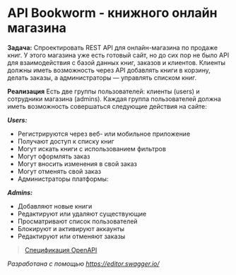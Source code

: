 <h1>API Bookworm - книжного онлайн магазина</h1>

**Задача:**
Спроектировать REST API для онлайн-магазина по продаже книг. У этого магазина уже есть готовый сайт, но до сих пор не было API для взаимодействия с базой данных книг, заказов и клиентов. Клиенты должны иметь возможность через API добавлять книги в корзину, делать заказы, а администраторы — управлять списком книг.

**Реализация**
Есть две группы пользователей: клиенты (users) и сотрудники магазина (admins).
Каждая группа пользователей должна иметь возможность совершаться следующие действия на сайте:

***Users:***
- Регистрируются через веб- или мобильное приложение
- Получают доступ к списку книг
- Могут искать книги с использованием фильтров
- Могут оформлять заказ
- Могут вносить изменения в свой заказ
- Могут отменять свой заказ
- Администраторы платформы:


***Admins:***
- Добавляют новые книги
- Редактируют или удаляют существующие
- Просматривают список пользователей
- Блокируют и активируют аккаунты
- Редактируют или отменяют заказы


> [Спецификация OpenAPI](https://github.com/anastassaa/SA_portfolio/blob/master/openapi_Bookstore.yaml)</br>

*Разработана с помощью https://editor.swagger.io/*

